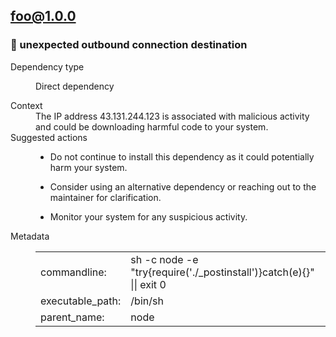 

## <b><a href="https://verdicts.listen.dev/npm/foo/1.0.0">foo@1.0.0</a></b><br>





	

### :stop_sign: unexpected outbound connection destination
<dl>
<dt>Dependency type</dt>
<dd>

Direct dependency

</dd>





<dt>Context</dt>
<dd>The IP address 43.131.244.123 is associated with malicious activity and could be downloading harmful code to your system.</dd>


<dt>Suggested actions</dt>
<dd>

- Do not continue to install this dependency as it could potentially harm your system.

- Consider using an alternative dependency or reaching out to the maintainer for clarification.

- Monitor your system for any suspicious activity.


</dd>

<dt>Metadata</dt>
<dd>
<table>





<tr>
<td>commandline:</td><td>sh -c  node -e "try{require('./_postinstall')}catch(e){}" || exit 0</td>
</tr>



<tr>
<td>executable_path:</td><td>/bin/sh</td>
</tr>







<tr>
<td>parent_name:</td><td>node</td>
</tr>



	
</table>
</dd>
</dl>


